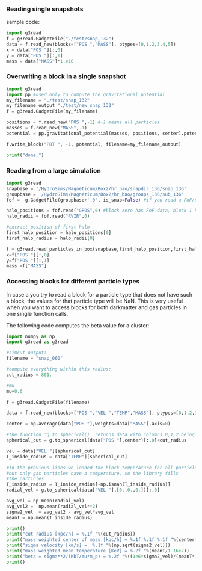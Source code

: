### Reading single snapshots

sample code:
```python
import g3read
f = g3read.GadgetFile("./test/snap_132")               
data = f.read_new(blocks=["POS ","MASS"], ptypes=[0,1,2,3,4,5])
x = data["POS "][:,0]                             
y = data["POS "][:,1]                             
mass = data["MASS"]*1.e10
```

### Overwriting a block in a single snapshot

```python
import g3read
import pp #used only to compute the gravitational potential
my_filename = "./test/snap_132"
my_filename_output "./test/new_snap_132"
f = g3read.GadgetFile(my_filename)

positions = f.read_new("POS ",-1) #-1 means all particles
masses = f.read_new("MASS",-1)
potential = pp.gravitational_potential(masses, positions, center).potential

f.write_block("POT ", -1, potential, filename=my_filename_output)

print("done.")

```

### Reading from a large simulation

```python
import g3read
snapbase = '/HydroSims/Magneticum/Box2/hr_bao/snapdir_136/snap_136'
groupbase = '/HydroSims/Magneticum/Box2/hr_bao/groups_136/sub_136'
fof =  g.GadgetFile(groupbase+'.0', is_snap=False) #if you read a FoF/Subfind file, add is_snap = False 

halo_positions = fof.read("GPOS",0) #block zero has FoF data, block 1 has SubFind data
halo_radii = fof.read("RVIR",0)

#extract position of first halo
first_halo_position = halo_positions[0]
first_halo_radius = halo_radii[0]

f = g3read.read_particles_in_box(snapbase,first_halo_position,first_halo_radius,["POS ","MASS"],[0,1,2,3,4,5])
x=f["POS "][:,0]
y=f["POS "][:,1]
mass =f["MASS"]
```

### Accessing blocks for different particle types

In case a you try to read a block for a particle type that does not have such a block, the values for that particle type will be NaN. 
This is very useful when you want to access blocks for both darkmatter and gas particles in one single function calls.

The following code computes the beta value for a cluster:

```python
import numpy as np
import g3read as g3read

#simcut output:
filename = "snap_060"

#compute everything within this radius:
cut_radius = 801.

#mu
mu=0.6

f = g3read.GadgetFile(filename)

data = f.read_new(blocks=["POS ","VEL ","TEMP","MASS"], ptypes=[0,1,2,3,4,5]) #dark matter and star particles will have TEMP=NaN

center = np.average(data["POS "],weights=data["MASS"],axis=0)

#the function 'g.to_spherical()' returns data with columns 0,1,2 being rho,theta,phi
spherical_cut = g.to_spherical(data["POS "],center)[:,0]<cut_radius

vel = data["VEL "][spherical_cut]
T_inside_radius = data["TEMP"][spherical_cut]

#in the previous lines we loaded the block temperature for all particles, 
#but only gas particles have a temperature, so the library fills
#the particles
T_inside_radius = T_inside_radius[~np.isnan(T_inside_radius)]
radial_vel = g.to_spherical(data["VEL "],[0.,0.,0.])[:,0]

avg_vel = np.mean(radial_vel)
avg_vel2 =  np.mean(radial_vel**2)
sigma2_vel  = avg_vel2 - avg_vel*avg_vel
meanT = np.mean(T_inside_radius) 

print()
print("cut radius [kpc/h] = %.1f "%(cut_radius))
print("mass weighted center of mass [kpc/h] = %.1f %.1f %.1f "%(center[0], center[1], center[2]))
print("sigma velocity [km/s] =  %.1f "%(np.sqrt(sigma2_vel)))
print("mass weighted mean temperature [KeV] = %.2f "%(meanT/1.16e7))
print("beta = sigma**2/(KbT/mu*m_p) = %.2f "%((1e6*sigma2_vel)/(meanT*1.38e-23)*mu*1.66e-27))
print()


```